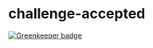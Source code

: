 # challenge-accepted

[![Greenkeeper badge](https://badges.greenkeeper.io/saurabhnemade/challenge-accepted.svg)](https://greenkeeper.io/)

